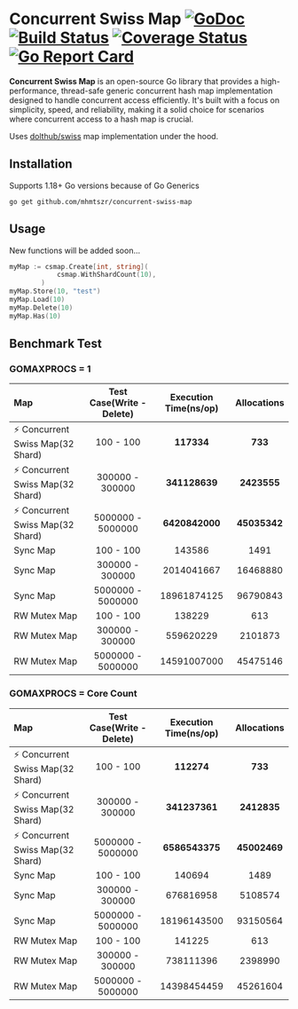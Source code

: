 # Concurrent Swiss Map [![GoDoc][doc-img]][doc] [![Build Status][ci-img]][ci] [![Coverage Status][cov-img]][cov] [![Go Report Card][go-report-img]][go-report]

**Concurrent Swiss Map** is an open-source Go library that provides a high-performance, thread-safe generic concurrent hash map implementation designed to handle concurrent access efficiently. It's built with a focus on simplicity, speed, and reliability, making it a solid choice for scenarios where concurrent access to a hash map is crucial.

Uses [dolthub/swiss](https://github.com/dolthub/swiss) map implementation under the hood.

## Installation

Supports 1.18+ Go versions because of Go Generics
```
go get github.com/mhmtszr/concurrent-swiss-map
```

## Usage
New functions will be added soon...
```go
myMap := csmap.Create[int, string](
			csmap.WithShardCount(10),
		)
myMap.Store(10, "test")
myMap.Load(10)
myMap.Delete(10)
myMap.Has(10)
```

## Benchmark Test

### GOMAXPROCS = 1

| Map                              | Test Case(Write - Delete) | Execution Time(ns/op) | Allocations  |
|:---------------------------------|:-------------------------:|:---------------------:|:------------:|
| ⚡ Concurrent Swiss Map(32 Shard) |         100 - 100         |      **117334**       |   **733**    
| ⚡ Concurrent Swiss Map(32 Shard) |      300000 - 300000      |     **341128639**     | **2423555**  
| ⚡ Concurrent Swiss Map(32 Shard) |     5000000 - 5000000     |    **6420842000**     | **45035342** 
| Sync Map                         |         100 - 100         |        143586         |     1491     
| Sync Map                         |      300000 - 300000      |      2014041667       |   16468880   
| Sync Map                         |     5000000 - 5000000     |      18961874125      |   96790843   
| RW Mutex Map                     |         100 - 100         |        138229         |     613      
| RW Mutex Map                     |      300000 - 300000      |       559620229       |   2101873    
| RW Mutex Map                     |     5000000 - 5000000     |      14591007000      |   45475146   

### GOMAXPROCS = Core Count

| Map                              | Test Case(Write - Delete) | Execution Time(ns/op) | Allocations  |
|:---------------------------------|:-------------------------:|:---------------------:|:------------:|
| ⚡ Concurrent Swiss Map(32 Shard) |         100 - 100         |      **112274**       |   **733**    
| ⚡ Concurrent Swiss Map(32 Shard) |      300000 - 300000      |     **341237361**     | **2412835**  
| ⚡ Concurrent Swiss Map(32 Shard) |     5000000 - 5000000     |    **6586543375**     | **45002469** 
| Sync Map                         |         100 - 100         |        140694         |     1489     
| Sync Map                         |      300000 - 300000      |       676816958       |   5108574    
| Sync Map                         |     5000000 - 5000000     |      18196143500      |   93150564   
| RW Mutex Map                     |         100 - 100         |        141225         |     613      
| RW Mutex Map                     |      300000 - 300000      |       738111396       |   2398990    
| RW Mutex Map                     |     5000000 - 5000000     |      14398454459      |   45261604   

[doc-img]: https://godoc.org/github.com/mhmtszr/concurrent-swiss-map?status.svg
[doc]: https://godoc.org/github.com/mhmtszr/concurrent-swiss-map
[ci-img]: https://github.com/mhmtszr/concurrent-swiss-map/actions/workflows/build-test.yml/badge.svg
[ci]: https://github.com/mhmtszr/concurrent-swiss-map/actions/workflows/build-test.yml
[cov-img]: https://codecov.io/gh/mhmtszr/concurrent-swiss-map/branch/master/graph/badge.svg
[cov]: https://codecov.io/gh/mhmtszr/concurrent-swiss-map
[go-report-img]: https://goreportcard.com/badge/github.com/mhmtszr/concurrent-swiss-map
[go-report]: https://goreportcard.com/report/github.com/mhmtszr/concurrent-swiss-map